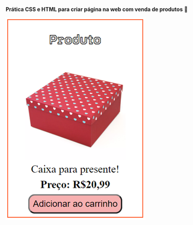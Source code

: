 **Prática CSS e HTML para criar página na web com venda de produtos** :gift:

![What is this](paginaweb.png)
